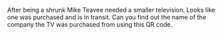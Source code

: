 After being a shrunk Mike Teavee needed a smaller television. Looks like one was purchased and is in transit. Can you find out the name of the company the TV was purchased from using this QR code.
